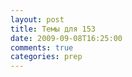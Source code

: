 ```yaml
---
layout: post
title: Темы для 153
date: 2009-09-08T16:25:00
comments: true
categories: prep
---
```


